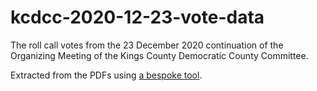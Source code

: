 kcdcc-2020-12-23-vote-data
==========================

The roll call votes from the 23 December 2020 continuation of the
Organizing Meeting of the Kings County Democratic County Committee.

Extracted from the PDFs using [a bespoke tool].


[a bespoke tool]: https://git.sr.ht/~couch/vote-transpose
